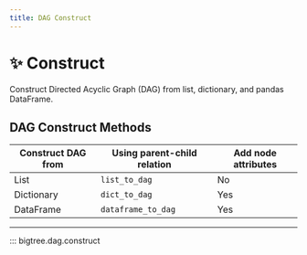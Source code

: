 ```yaml
---
title: DAG Construct
---
```


# ✨ Construct

Construct Directed Acyclic Graph (DAG) from list, dictionary, and pandas DataFrame.

## DAG Construct Methods

| Construct DAG from | Using parent-child relation | Add node attributes |
|--------------------|-----------------------------|---------------------|
| List               | `list_to_dag`               | No                  |
| Dictionary         | `dict_to_dag`               | Yes                 |
| DataFrame          | `dataframe_to_dag`          | Yes                 |

-----

::: bigtree.dag.construct
